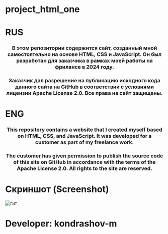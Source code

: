 # project_html_one
# RUS
<h3 align="center">В этом репозитории содержится сайт, созданный мной самостоятельно на основе HTML, CSS и JavaScript. Он был разработан для заказчика в рамках моей работы на фрилансе в 2024 году.</h3>

<h3 align="center">Заказчик дал разрешение на публикацию исходного кода данного сайта на GitHub в соответствии с условиями лицензии Apache License 2.0. Все права на сайт защищены.</h3>

# ENG 
<h3 align="center">This repository contains a website that I created myself based on HTML, CSS, and JavaScript. It was developed for a customer as part of my freelance work.</h3>

<h3 align="center">The customer has given permission to publish the source code of this site on GitHub in accordance with the terms of the Apache License 2.0. All rights to the site are reserved.</h3>

# Скриншот (Screenshot)
![гит](https://github.com/user-attachments/assets/efd889ef-9239-4cbe-90fe-8ef2a8c3936e)

# Developer: kondrashov-m

